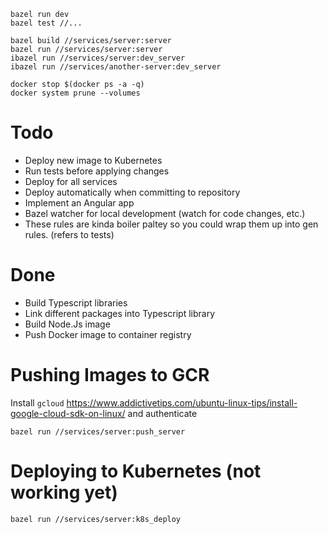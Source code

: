 ```
bazel run dev
bazel test //...

bazel build //services/server:server
bazel run //services/server:server
ibazel run //services/server:dev_server
ibazel run //services/another-server:dev_server
```

```
docker stop $(docker ps -a -q)
docker system prune --volumes
```

# Todo

- Deploy new image to Kubernetes
- Run tests before applying changes
- Deploy for all services
- Deploy automatically when committing to repository
- Implement an Angular app
- Bazel watcher for local development (watch for code changes, etc.)
- These rules are kinda boiler paltey so you could wrap them up into gen rules. (refers to tests)

# Done

- Build Typescript libraries
- Link different packages into Typescript library
- Build Node.Js image
- Push Docker image to container registry

# Pushing Images to GCR

Install `gcloud` https://www.addictivetips.com/ubuntu-linux-tips/install-google-cloud-sdk-on-linux/ and authenticate

```
bazel run //services/server:push_server
```

# Deploying to Kubernetes (not working yet)

```
bazel run //services/server:k8s_deploy
```
